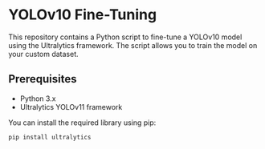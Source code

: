 # YOLOv10 Fine-Tuning

This repository contains a Python script to fine-tune a YOLOv10 model using the Ultralytics framework. The script allows you to train the model on your custom dataset.

## Prerequisites

- Python 3.x
- Ultralytics YOLOv11 framework

You can install the required library using pip:

```bash
pip install ultralytics
